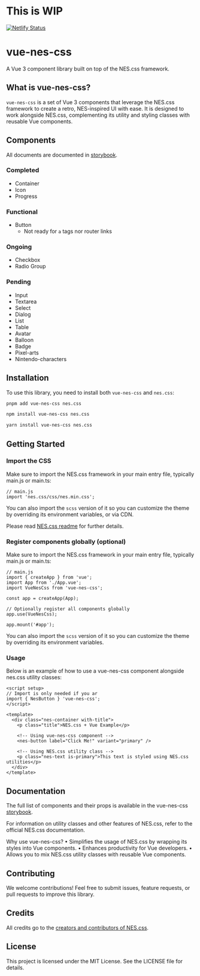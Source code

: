 
# This is WIP

[![Netlify Status](https://api.netlify.com/api/v1/badges/60e45e14-9891-4af6-9fe8-3d53e279c434/deploy-status)](https://app.netlify.com/sites/vue-nes-css/deploys)

# vue-nes-css

A Vue 3 component library built on top of the NES.css framework.


## What is vue-nes-css?

`vue-nes-css` is a set of Vue 3 components that leverage the NES.css framework to create a retro, NES-inspired UI with ease. It is designed to work alongside NES.css, complementing its utility and styling classes with reusable Vue components.

## Components

All documents are documented in [storybook](https://vue-nes-css-storybook.netlify.app).

### Completed
- Container
- Icon
- Progress

### Functional
- Button
  - Not ready for `a` tags nor router links

### Ongoing
- Checkbox
- Radio Group

### Pending
- Input
- Textarea
- Select
- Dialog
- List
- Table
- Avatar
- Balloon
- Badge
- Pixel-arts
- Nintendo-characters

## Installation

To use this library, you need to install both `vue-nes-css` and `nes.css`:

```bash
pnpm add vue-nes-css nes.css
```
```bash
npm install vue-nes-css nes.css
```
```bash
yarn install vue-nes-css nes.css
```

## Getting Started

### Import the CSS

Make sure to import the NES.css framework in your main entry file, typically main.js or main.ts:

```
// main.js
import 'nes.css/css/nes.min.css';
```

You can also import the `scss` version of it so you can customize the theme by overriding its environment variables, or via CDN.

Please read [NES.css readme](https://github.com/nostalgic-css/NES.css?tab=readme-ov-file#styles) for further details.



### Register components globally (optional)

Make sure to import the NES.css framework in your main entry file, typically main.js or main.ts:

```
// main.js
import { createApp } from 'vue';
import App from './App.vue';
import VueNesCss from 'vue-nes-css';

const app = createApp(App);

// Optionally register all components globally
app.use(VueNesCss);

app.mount('#app');
```

You can also import the `scss` version of it so you can customize the theme by overriding its environment variables.

### Usage

Below is an example of how to use a vue-nes-css component alongside nes.css utility classes:

```vue
<script setup>
// Import is only needed if you ar
import { NesButton } 'vue-nes-css';
</script>

<template>
  <div class="nes-container with-title">
    <p class="title">NES.css + Vue Example</p>

    <!-- Using vue-nes-css component -->
    <nes-button label="Click Me!" variant="primary" />

    <!-- Using NES.css utility class -->
    <p class="nes-text is-primary">This text is styled using NES.css utilities</p>
  </div>
</template>
```

## Documentation

The full list of components and their props is available in the vue-nes-css [storybook](https://github.com/miquelromero/vue-nes-css).

For information on utility classes and other features of NES.css, refer to the official NES.css documentation.

Why use vue-nes-css?
	•	Simplifies the usage of NES.css by wrapping its styles into Vue components.
	•	Enhances productivity for Vue developers.
	•	Allows you to mix NES.css utility classes with reusable Vue components.

## Contributing

We welcome contributions! Feel free to submit issues, feature requests, or pull requests to improve this library.

## Credits

All credits go to the [creators and contributors of NES.css](https://nostalgic-css.github.io/NES.css).

## License

This project is licensed under the MIT License. See the LICENSE file for details.
